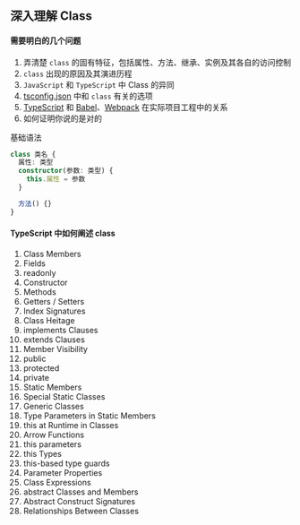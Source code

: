 ## 深入理解 Class

#### 需要明白的几个问题

1. 弄清楚 `class` 的固有特征，包括属性、方法、继承、实例及其各自的访问控制
2. `class` 出现的原因及其演进历程
3. `JavaScript` 和 `TypeScript` 中 Class 的异同
4. [tsconfig.json]() 中和 `class` 有关的选项
5. [TypeScript]() 和 [Babel]()、[Webpack]() 在实际项目工程中的关系
6. 如何证明你说的是对的

基础语法

```ts
class 类名 {
  属性: 类型
  constructor(参数: 类型) {
    this.属性 = 参数
  }

  方法() {}
}
```

#### TypeScript 中如何阐述 class

1. Class Members
2. Fields
3. readonly
4. Constructor
5. Methods
6. Getters / Setters
7. Index Signatures
8. Class Heitage
9. implements Clauses
10. extends Clauses
11. Member Visibility
12. public
13. protected
14. private
15. Static Members
16. Special Static Classes
17. Generic Classes
18. Type Parameters in Static Members
19. this at Runtime in Classes
20. Arrow Functions
21. this parameters
22. this Types
23. this-based type guards
24. Parameter Properties
25. Class Expressions
26. abstract Classes and Members
27. Abstract Construct Signatures
28. Relationships Between Classes
